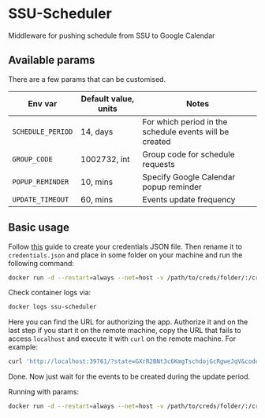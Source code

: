 # SSU-Scheduler
Middleware for pushing schedule from SSU to Google Calendar

## Available params
There are a few params that can be customised.

|Env var | Default value, units | Notes |
|--------|----------------------|-------|
| `SCHEDULE_PERIOD` | 14, days | For which period in the schedule events will be created |
| `GROUP_CODE` | 1002732, int | Group code for schedule requests |
| `POPUP_REMINDER` | 10, mins | Specify Google Calendar popup reminder |
| `UPDATE_TIMEOUT` | 60, mins | Events update frequency |

## Basic usage
Follow [this](https://developers.google.com/calendar/api/quickstart/python) guide to create your credentials JSON file. Then rename it to `credentials.json` and place in some folder on your machine and run the following command:

```bash
docker run -d --restart=always --net=host -v /path/to/creds/folder/:/creds --name ssu-scheduler dimonbor/ssu-scheduler:latest
```

Check container logs via:
```bash
docker logs ssu-scheduler
```

Here you can find the URL for authorizing the app. Authorize it and on the last step if you start it on the remote machine, copy the URL that fails to access `localhost` and execute it with `curl` on the remote machine. For example:
```bash
curl 'http://localhost:39761/?state=GXrR2BNt3c6KmgTschdojGcRgweJqV&code=4/0AWtgzh7n6iSQtsrrwiqasdAUDxsg540BUMsV4bUMF-qAllQpQjQTSWXwmPmr6kArV6qY2g&scope=https://www.googleapis.com/auth/calendar'
```
Done. Now just wait for the events to be created during the update period.

Running with params:
```bash
docker run -d --restart=always --net=host -v /path/to/creds/folder/:/creds -e UPDATE_TIMEOUT=5 -e SCHEDULE_PERIOD=32 --name ssu-scheduler dimonbor/ssu-scheduler:latest
```